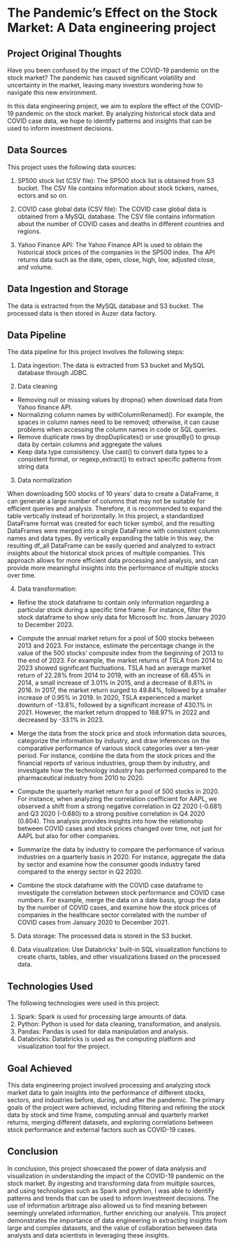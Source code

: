 
# The Pandemic’s Effect on the Stock Market: A Data engineering project

## Project Original Thoughts
Have you been confused by the impact of the COVID-19 pandemic on the stock market? The pandemic has caused significant volatility and uncertainty in the market, leaving many investors wondering how to navigate this new environment.

In this data engineering project, we aim to explore the effect of the COVID-19 pandemic on the stock market. By analyzing historical stock data and COVID case data, we hope to identify patterns and insights that can be used to inform investment decisions.

## Data Sources
This project uses the following data sources:

1. SP500 stock list (CSV file): The SP500 stock list is obtained from S3 bucket. The CSV file contains information about stock tickers, names, ectors and so on.

2. COVID case global data (CSV file): The COVID case global data is obtained from a MySQL database. The CSV file contains information about the number of COVID cases and deaths in different countries and regions.

3. Yahoo Finance API: The Yahoo Finance API is used to obtain the historical stock prices of the companies in the SP500 index. The API returns data such as the date, open, close, high, low, adjusted close, and volume.

## Data Ingestion and Storage
The data is extracted from the MySQL database and S3 bucket. The processed data is then stored in Auzer data factory.

## Data Pipeline
The data pipeline for this project involves the following steps:

1. Data ingestion: The data is extracted from S3 bucket and  MySQL database through JDBC.

2. Data cleaning
- Removing null or missing values by dropna() when download data from Yahoo finance API.
- Normalizing column names by withColumnRenamed(). For example, the spaces in column names need to be removed; otherwise, it can cause problems when accessing the column names in code or SQL queries. 
- Remove duplicate rows by dropDuplicates() or use groupBy() to group data by certain columns and aggregate the values
- Keep data type consisitency. Use cast() to convert data types to a consistent format, or regexp_extract() to extract specific patterns from string data

3. Data normalization
 
When downloading 500 stocks of 10 years' data to create a DataFrame, it can generate a large number of columns that may not be suitable for efficient queries and analysis. Therefore, it is recommended to expand the table vertically instead of horizontally. In this project, a standardized DataFrame format was created for each ticker symbol, and the resulting DataFrames were merged into a single DataFrame with consistent column names and data types. By vertically expanding the table in this way, the resulting df_all DataFrame can be easily queried and analyzed to extract insights about the historical stock prices of multiple companies. This approach allows for more efficient data processing and analysis, and can provide more meaningful insights into the performance of multiple stocks over time.

4. Data transformation:

- Refine the stock dataframe to contain only information regarding a particular stock during a specific time frame. For instance, filter the stock dataframe to show only data for Microsoft Inc. from January 2020 to December 2023.

- Compute the annual market return for a pool of 500 stocks between 2013 and 2023. For instance, estimate the percentage change in the value of the 500 stocks' composite index from the beginning of 2013 to the end of 2023. For example, the market returns of TSLA from 2014 to 2023 showed significant fluctuations. TSLA had an average market return of 22.28% from 2014 to 2019, with an increase of 68.45% in 2014, a small increase of 3.01% in 2015, and a decrease of 8.81% in 2016. In 2017, the market return surged to 49.84%, followed by a smaller increase of 0.95% in 2019. In 2020, TSLA experienced a market downturn of -13.8%, followed by a significant increase of 430.1% in 2021. However, the market return dropped to 168.97% in 2022 and decreased by -33.1% in 2023. 

- Merge the data from the stock price and stock information data sources, categorize the information by industry, and draw inferences on the comparative performance of various stock categories over a ten-year period. For instance, combine the data from the stock prices and the financial reports of various industries, group them by industry, and investigate how the technology industry has performed compared to the pharmaceutical industry from 2010 to 2020.

- Compute the quarterly market return for a pool of 500 stocks in 2020. For instance, when analyzing the correlation coefficient for AAPL, we observed a shift from a strong negative correlation in Q2 2020 (-0.681) and Q3 2020 (-0.680) to a strong positive correlation in Q4 2020 (0.804). This analysis provides insights into how the relationship between COVID cases and stock prices changed over time, not just for AAPL but also for other companies.

- Summarize the data by industry to compare the performance of various industries on a quarterly basis in 2020. For instance, aggregate the data by sector and examine how the consumer goods industry fared compared to the energy sector in Q2 2020.

- Combine the stock dataframe with the COVID case dataframe to investigate the correlation between stock performance and COVID case numbers. For example, merge the data on a date basis, group the data by the number of COVID cases, and examine how the stock prices of companies in the healthcare sector correlated with the number of COVID cases from January 2020 to December 2021.

5. Data storage: The processed data is stored in the S3 bucket.

6. Data visualization: Use Databricks' built-in SQL visualization functions to create charts, tables, and other visualizations based on the processed data.


## Technologies Used
The following technologies were used in this project:

1. Spark: Spark is used for processing large amounts of data.
2. Python: Python is used for data cleaning, transformation, and analysis.
3. Pandas: Pandas is used for data manipulation and analysis.
4. Databricks: Databricks is used as the computing platform and visualization tool for the project.

## Goal Achieved

This data engineering project involved processing and analyzing stock market data to gain insights into the performance of different stocks, sectors, and industries before, during, and after the pandemic. The primary goals of the project were achieved, including filtering and refining the stock data by stock and time frame, computing annual and quarterly market returns, merging different datasets, and exploring correlations between stock performance and external factors such as COVID-19 cases.


## Conclusion
In conclusion, this project showcased the power of data analysis and visualization in understanding the impact of the COVID-19 pandemic on the stock market. By ingesting and transforming data from multiple sources, and using technologies such as Spark and python, I was able to identify patterns and trends that can be used to inform investment decisions. The use of information arbitrage also allowed us to find meaning between seemingly unrelated information, further enriching our analysis. This project demonstrates the importance of data engineering in extracting insights from large and complex datasets, and the value of collaboration between data analysts and data scientists in leveraging these insights.


